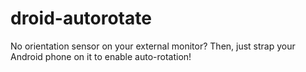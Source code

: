 droid-autorotate
================

No orientation sensor on your external monitor? Then, just strap your Android phone on it to enable auto-rotation!
